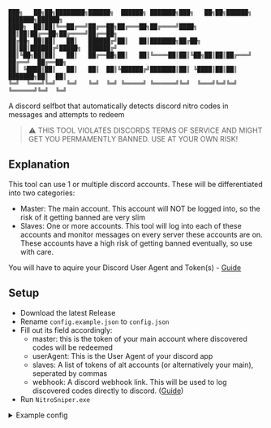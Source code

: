 ```
███╗   ██╗██╗████████╗██████╗  ██████╗ ███████╗███╗   ██╗██╗██████╗ ███████╗██████╗ 
████╗  ██║██║╚══██╔══╝██╔══██╗██╔═══██╗██╔════╝████╗  ██║██║██╔══██╗██╔════╝██╔══██╗
██╔██╗ ██║██║   ██║   ██████╔╝██║   ██║███████╗██╔██╗ ██║██║██████╔╝█████╗  ██████╔╝
██║╚██╗██║██║   ██║   ██╔══██╗██║   ██║╚════██║██║╚██╗██║██║██╔═══╝ ██╔══╝  ██╔══██╗
██║ ╚████║██║   ██║   ██║  ██║╚██████╔╝███████║██║ ╚████║██║██║     ███████╗██║  ██║
╚═╝  ╚═══╝╚═╝   ╚═╝   ╚═╝  ╚═╝ ╚═════╝ ╚══════╝╚═╝  ╚═══╝╚═╝╚═╝     ╚══════╝╚═╝  ╚═╝
```

A discord selfbot that automatically detects discord nitro codes in messages and attempts to redeem

> ⚠️ THIS TOOL VIOLATES DISCORDS TERMS OF SERVICE AND MIGHT GET YOU PERMAMENTLY BANNED. USE AT YOUR OWN RISK!

## Explanation
This tool can use 1 or multiple discord accounts. These will be differentiated into two categories:
- Master: The main account. This account will NOT be logged into, so the risk of it getting banned are very slim
- Slaves: One or more accounts. This tool will log into each of these accounts and monitor messages on every server these accounts are on. These accounts have a high risk of getting banned eventually, so use with care.

You will have to aquire your Discord User Agent and Token(s) - [Guide](https://gist.github.com/Vendicated/e7318adb486bb507facb70539e188c1c)

## Setup
- Download the latest Release
- Rename `config.example.json` to `config.json`
- Fill out its field accordingly:
  - master: this is the token of your main account where discovered codes will be redeemed
  - userAgent: This is the User Agent of your discord app
  - slaves: A list of tokens of alt accounts (or alternatively your main), seperated by commas
  - webhook: A discord webhook link. This will be used to log discovered codes directly to discord. ([Guide](https://support.discord.com/hc/en-us/articles/228383668-Intro-to-Webhooks))
- Run `NitroSniper.exe`

<details>
  <summary>Example config</summary>
  
  ```json
{
    "master": "mfa._RL3NL2U5K0-9DG793KH7VVGXPAA8FYV6XOBQ11ADF_MDB0VRK1OTFM76JRCZHXUBTZ6RYZQY",
    "userAgent": "Mozilla/5.0 (Windows NT 10.0; WOW64) AppleWebKit/537.36 (KHTML, like Gecko) discord/0.0.309 Chrome/83.0.4103.122 Electron/9.3.5 Safari/537.36",
    "slaves": [ "mfa._1KWXL5P814-51JWFZ45RUQPYHY7M9D920LJS0HCJ7_TTI8T9KCAUF56TSEU1CO34TS10ARBT", "mfa._X0EC0GRRTP-SA9M6EAYGBOL1YEM588S80S4QV3UJX_MQHYVYIMRNG96FWBPI228CKK0BPTUG" ],
    "webhook": "https://discord.com/api/webhooks/80121892182894627594/ASkjjsa991-sa29S-8sahjsjahshjSHAjhsjajhs
}
  ```
  
</details>


